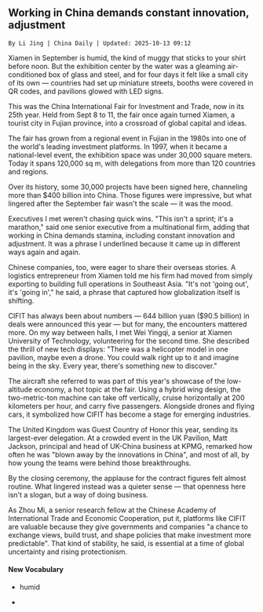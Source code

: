## Working in China demands constant innovation, adjustment

`By Li Jing | China Daily | Updated: 2025-10-13 09:12`

Xiamen in September is humid, the kind of muggy that sticks to your shirt before noon. But the exhibition center by the water was a gleaming air-conditioned box of glass and steel, and for four days it felt like a small city of its own — countries had set up miniature streets, booths were covered in QR codes, and pavilions glowed with LED signs.

This was the China International Fair for Investment and Trade, now in its 25th year. Held from Sept 8 to 11, the fair once again turned Xiamen, a tourist city in Fujian province, into a crossroad of global capital and ideas.

The fair has grown from a regional event in Fujian in the 1980s into one of the world's leading investment platforms. In 1997, when it became a national-level event, the exhibition space was under 30,000 square meters. Today it spans 120,000 sq m, with delegations from more than 120 countries and regions.

Over its history, some 30,000 projects have been signed here, channeling more than $400 billion into China. Those figures were impressive, but what lingered after the September fair wasn't the scale — it was the mood.

Executives I met weren't chasing quick wins. "This isn't a sprint; it's a marathon," said one senior executive from a multinational firm, adding that working in China demands stamina, including constant innovation and adjustment. It was a phrase I underlined because it came up in different ways again and again.

Chinese companies, too, were eager to share their overseas stories. A logistics entrepreneur from Xiamen told me his firm had moved from simply exporting to building full operations in Southeast Asia. "It's not 'going out', it's 'going in'," he said, a phrase that captured how globalization itself is shifting.

CIFIT has always been about numbers — 644 billion yuan ($90.5 billion) in deals were announced this year — but for many, the encounters mattered more. On my way between halls, I met Wei Yingqi, a senior at Xiamen University of Technology, volunteering for the second time. She described the thrill of new tech displays: "There was a helicopter model in one pavilion, maybe even a drone. You could walk right up to it and imagine being in the sky. Every year, there's something new to discover."

The aircraft she referred to was part of this year's showcase of the low-altitude economy, a hot topic at the fair. Using a hybrid wing design, the two-metric-ton machine can take off vertically, cruise horizontally at 200 kilometers per hour, and carry five passengers. Alongside drones and flying cars, it symbolized how CIFIT has become a stage for emerging industries.

The United Kingdom was Guest Country of Honor this year, sending its largest-ever delegation. At a crowded event in the UK Pavilion, Matt Jackson, principal and head of UK-China business at KPMG, remarked how often he was "blown away by the innovations in China", and most of all, by how young the teams were behind those breakthroughs.

By the closing ceremony, the applause for the contract figures felt almost routine. What lingered instead was a quieter sense — that openness here isn't a slogan, but a way of doing business.

As Zhou Mi, a senior research fellow at the Chinese Academy of International Trade and Economic Cooperation, put it, platforms like CIFIT are valuable because they give governments and companies "a chance to exchange views, build trust, and shape policies that make investment more predictable". That kind of stability, he said, is essential at a time of global uncertainty and rising protectionism.



#### New Vocabulary

- humid

- 
